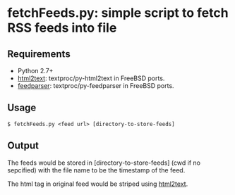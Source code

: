 fetchFeeds.py: simple script to fetch RSS feeds into file
====================================

Requirements
----------------

- Python 2.7+
- [html2text][1]: textproc/py-html2text in FreeBSD ports.
- [feedparser][2]: textproc/py-feedparser in FreeBSD ports.

Usage
--------------

```$ fetchFeeds.py <feed url> [directory-to-store-feeds]```

Output
-------------

The feeds would be stored in \[directory-to-store-feeds\] (cwd if no sepcified)
with the file name to be the timestamp of the feed.

The html tag in original feed would be striped using [html2text][1].

[1]: http://www.aaronsw.com/2002/html2text/
[2]: http://code.google.com/p/feedparser
